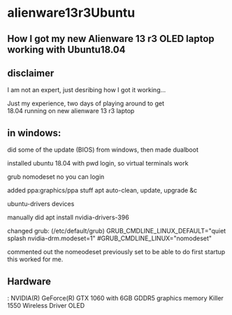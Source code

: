 # alienware13r3Ubuntu
## How I got my new Alienware 13 r3 OLED laptop working with Ubuntu18.04

## disclaimer
I am not an expert, just desribing how I got it working...

Just my experience, two days of playing around to get  
18.04 running on new alienware 13 r3 laptop

## in windows:
did some of the update (BIOS) from windows, then made dualboot

installed ubuntu 18.04 with  pwd login, so virtual terminals work

grub nomodeset
no you can login

added ppa:graphics/ppa stuff
apt auto-clean, update, upgrade &c

ubuntu-drivers devices

manually did apt install nvidia-drivers-396

changed grub: (/etc/default/grub)
GRUB_CMDLINE_LINUX_DEFAULT="quiet splash nvidia-drm.modeset=1"
#GRUB_CMDLINE_LINUX="nomodeset"

commented out the nomeodeset previously set to be able to do first startup
this worked for me. 
## Hardware
: NVIDIA(R) GeForce(R) GTX 1060 with 6GB GDDR5 graphics memory
Killer 1550 Wireless Driver
OLED
